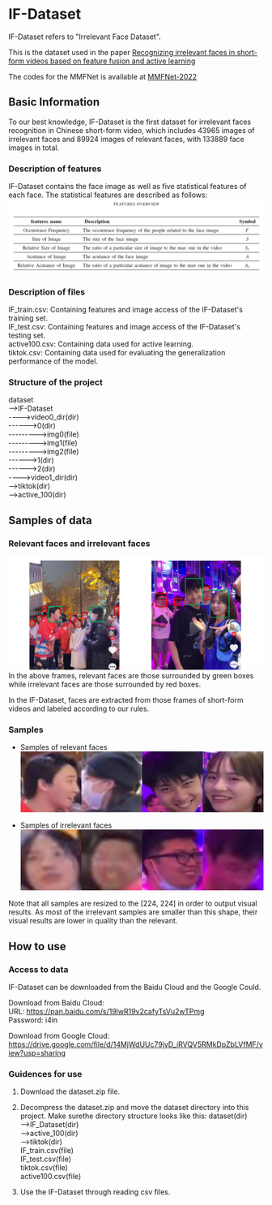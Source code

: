 # IF-Dataset
IF-Dataset refers to "Irrelevant Face Dataset".

This is the dataset used in the paper <a  href ="https://www.sciencedirect.com/science/article/abs/pii/S0925231222008013">Recognizing irrelevant faces in short-form videos based on feature fusion and active learning</a>

The codes for the MMFNet is available at <a href="https://github.com/JasonZuu/MMFNet-2022"> MMFNet-2022 </a>

## Basic Information
To our best knowledge, IF-Dataset is the first dataset for irrelevant faces recognition in Chinese short-form video, which includes 43965 images of irrelevant faces and 89924 images of relevant faces, with 133889 face images in total. 

### Description of features
IF-Dataset contains the face image as well as five statistical features of each face. The statistical features are described as follows:  
![features_description](imgs/features_description.png)

### Description of files
IF_train.csv: Containing features and image access of the IF-Dataset's training set.</br>
IF_test.csv: Containing features and image access of the IF-Dataset's testing set.</br>
active100.csv: Containing data used for active learning.</br>
tiktok.csv: Containing data used for evaluating the generalization performance of the model.</br>

### Structure of the project
dataset</br>
-->IF-Dataset</br>
---->video0_dir(dir)</br> 
------>0(dir)</br>
--------->img0(file)</br>
--------->img1(file)</br>
--------->img2(file)</br>
------>1(dir)</br> 
------>2(dir)</br> 
---->video1_dir(dir)</br>
-->tiktok(dir)</br>
-->active_100(dir)</br>

## Samples of data
### Relevant faces and irrelevant faces
![frames of short-form video](imgs/frames.png)  
In the above frames, relevant faces are those surrounded by green boxes while irrelevant faces are those surrounded by red boxes.  

In the IF-Dataset, faces are extracted from those frames of short-form videos and labeled according to our rules.

### Samples
+ Samples of relevant faces
![relevant faces](imgs/relevant_sample.jpg)

+ Samples of irrelevant faces
![irrelevant faces](imgs/irrelevant_sample.jpg)

Note that all samples are resized to the [224, 224] in order to output visual results. As most of the irrelevant samples are smaller than this shape, their visual results are lower in quality than the relevant.


## How to use
### Access to data
IF-Dataset can be downloaded from the Baidu Cloud and the Google Could.

Download from Baidu Cloud:  
URL: https://pan.baidu.com/s/19lwR19v2cafyTsVu2wTPmg     
Password: i4in  

Download from Google Cloud:  
https://drive.google.com/file/d/14MjWdUUc79jyD_iRVQV5RMkDpZbLVfMF/view?usp=sharing

### Guidences for use
1. Download the dataset.zip file.
2. Decompress the dataset.zip and move the dataset directory into this project. Make surethe directory structure looks like this:
dataset(dir)</br>
-->IF_Dataset(dir)</br>
-->active_100(dir)</br>
-->tiktok(dir)</br>
IF_train.csv(file)</br>
IF_test.csv(file)</br>
tiktok.csv(file)</br>
active100.csv(file)</br>

3. Use the IF-Dataset through reading csv files.
